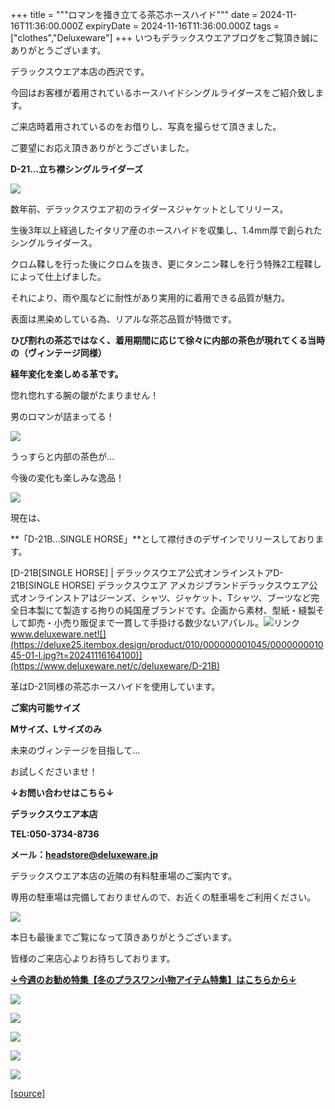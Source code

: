 +++
title = """ロマンを掻き立てる茶芯ホースハイド"""
date = 2024-11-16T11:36:00.000Z
expiryDate = 2024-11-16T11:36:00.000Z
tags = ["clothes","Deluxeware"]
+++
いつもデラックスウエアブログをご覧頂き誠にありがとうございます。

デラックスウエア本店の西沢です。

今回はお客様が着用されているホースハイドシングルライダースをご紹介致します。

ご来店時着用されているのをお借りし、写真を撮らせて頂きました。

ご要望にお応え頂きありがとうございました。

**D-21...立ち襟シングルライダーズ**

[![](https://stat.ameba.jp/user_images/20241116/18/deluxeware/a1/5e/j/o1168155815510726556.jpg)](https://stat.ameba.jp/user_images/20241116/18/deluxeware/a1/5e/j/o1168155815510726556.jpg)

数年前、デラックスウエア初のライダースジャケットとしてリリース。

生後3年以上経過したイタリア産のホースハイドを収集し、1.4mm厚で創られたシングルライダース。

クロム鞣しを行った後にクロムを抜き、更にタンニン鞣しを行う特殊2工程鞣しによって仕上げました。

それにより、雨や風などに耐性があり実用的に着用できる品質が魅力。

表面は黒染めしている為、リアルな茶芯品質が特徴です。

**ひび割れの茶芯ではなく、着用期間に応じて徐々に内部の茶色が現れてくる当時の（ヴィンテージ同様）**

**経年変化を楽しめる革です。**

惚れ惚れする腕の皺がたまりません！

男のロマンが詰まってる！

[![](https://stat.ameba.jp/user_images/20241116/18/deluxeware/0d/80/j/o1168155815510726537.jpg)](https://stat.ameba.jp/user_images/20241116/18/deluxeware/0d/80/j/o1168155815510726537.jpg)

うっすらと内部の茶色が...

今後の変化も楽しみな逸品！

[![](https://stat.ameba.jp/user_images/20241116/18/deluxeware/ee/fc/j/o1166155615510726535.jpg)](https://stat.ameba.jp/user_images/20241116/18/deluxeware/ee/fc/j/o1166155615510726535.jpg)

現在は、

**「D-21B...SINGLE HORSE」**として襟付きのデザインでリリースしております。

[D-21B\[SINGLE HORSE\] | デラックスウエア公式オンラインストアD-21B\[SINGLE HORSE\] デラックスウエア アメカジブランドデラックスウエア公式オンラインストアはジーンズ、シャツ、ジャケット、Tシャツ、ブーツなど完全日本製にて製造する拘りの純国産ブランドです。企画から素材、型紙・縫製そして卸売・小売り販促まで一貫して手掛ける数少ないアパレル。![リンク](https://c.stat100.ameba.jp/ameblo/symbols/v3.20.0/svg/gray/editor_link.svg)www.deluxeware.net![](https://deluxe25.itembox.design/product/010/000000001045/000000001045-01-l.jpg?t=20241116164100)](https://www.deluxeware.net/c/deluxeware/D-21B)

革はD-21同様の茶芯ホースハイドを使用しています。

**ご案内可能サイズ**

**Mサイズ、Lサイズのみ**

未来のヴィンテージを目指して...

お試しくださいませ！

**↓お問い合わせはこちら↓**

**デラックスウエア本店**

**TEL:050-3734-8736**

**メール：headstore@deluxeware.jp**

デラックスウエア本店の近隣の有料駐車場のご案内です。

専用の駐車場は完備しておりませんので、お近くの駐車場をご利用ください。

[![](https://stat.ameba.jp/user_images/20231002/16/deluxeware/6e/11/j/o0800080015345677212.jpg?caw=800)](https://ameblo.jp/deluxeware/image-12823266760-15345677212.html)

本日も最後までご覧になって頂きありがとうございます。

皆様のご来店心よりお待ちしております。

[**↓今週のお勧め特集【冬のプラスワン小物アイテム特集】はこちらから↓**](https://www.deluxeware.net/c/tokusyu2)

[![](https://stat.ameba.jp/user_images/20241113/16/deluxeware/9c/6b/j/o0800080015509560785.jpg?caw=800)](https://www.deluxeware.net/c/tokusyu2)

[![](https://stat.ameba.jp/user_images/20240614/12/deluxeware/fb/b4/j/o0800026015451324172.jpg?caw=800)](https://www.deluxeware.net/c/2024FWreserveall)

[![](https://stat.ameba.jp/user_images/20240315/15/deluxeware/04/7f/j/o0800026015413271803.jpg?caw=800)](https://www.instagram.com/deluxeware/?hl=ja)

[![](https://stat.ameba.jp/user_images/20220415/12/deluxeware/3b/ce/j/o0800026015103175481.jpg?caw=800)](https://www.deluxeware.net/f/headstore)

[![](https://stat.ameba.jp/user_images/20220415/12/deluxeware/d7/c6/j/o0800026015103175487.jpg?caw=800)](https://www.deluxeware.net/)

[[source]](https://ameblo.jp/deluxeware/entry-12875264842.html)

